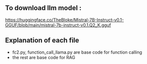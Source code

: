 ## To download llm model : ##

https://huggingface.co/TheBloke/Mistral-7B-Instruct-v0.1-GGUF/blob/main/mistral-7b-instruct-v0.1.Q2_K.gguf

## Explanation of each file ##

- fc2.py, function_call_llama.py are base code for function calling
- the rest are base code for RAG
